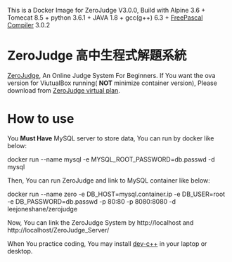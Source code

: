 This is a Docker Image for ZeroJudge V3.0.0, Build with Alpine 3.6 + Tomecat 8.5 + python 3.6.1 + JAVA 1.8 + gcc(g++) 6.3 + [FreePascal Compiler](http://www.freepascal.org/) 3.0.2

# ZeroJudge 高中生程式解題系統
[ZeroJudge](https://zerojudge.tw/), An Online Judge System For Beginners. If You want the ova version for ViutualBox running( **NOT** minimize container version), Please download from [ZeroJudge virtual plan](https://sites.google.com/zerojudge.tw/vms/).

# How to use

You **Must Have** MySQL server to store data, You can run by docker like below:

docker run --name mysql -e MYSQL_ROOT_PASSWORD=db.passwd -d mysql

Then, You can run ZeroJudge and link to MySQL container like below:

docker run --name zero -e DB_HOST=mysql.container.ip -e DB_USER=root -e DB_PASSWORD=db.passwd -p 80:80 -p 8080:8080 -d leejoneshane/zerojudge

Now, You can link the ZeroJudge System by http://localhost and http://localhost/ZeroJudge_Server/

When You practice coding, You may install [dev-c++](https://sourceforge.net/projects/orwelldevcpp/) in your laptop or desktop.
